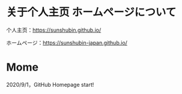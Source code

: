 # 关于个人主页  ホームページについて

个人主页：https://sunshubin.github.io/

ホームページ：https://sunshubin-japan.github.io/







# Mome
2020/9/1，GitHub Homepage start!
 